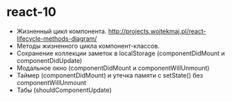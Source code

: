 # react-10

- Жизненный цикл компонента.
  http://projects.wojtekmaj.pl/react-lifecycle-methods-diagram/
- Методы жизненного цикла компонент-классов.
- Сохранение коллекции заметок в localStorage (componentDidMount и
  componentDidUpdate)
- Модальное окно (componentDidMount и componentWillUnmount)
- Таймер (componentDidMount) и утечка памяти с setState() без
  componentWillUnmount
- Табы (shouldComponentUpdate)
